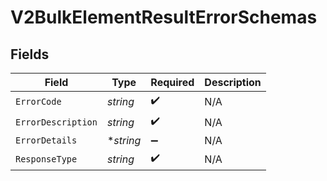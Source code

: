 # V2BulkElementResultErrorSchemas


## Fields

| Field              | Type               | Required           | Description        |
| ------------------ | ------------------ | ------------------ | ------------------ |
| `ErrorCode`        | *string*           | :heavy_check_mark: | N/A                |
| `ErrorDescription` | *string*           | :heavy_check_mark: | N/A                |
| `ErrorDetails`     | **string*          | :heavy_minus_sign: | N/A                |
| `ResponseType`     | *string*           | :heavy_check_mark: | N/A                |
